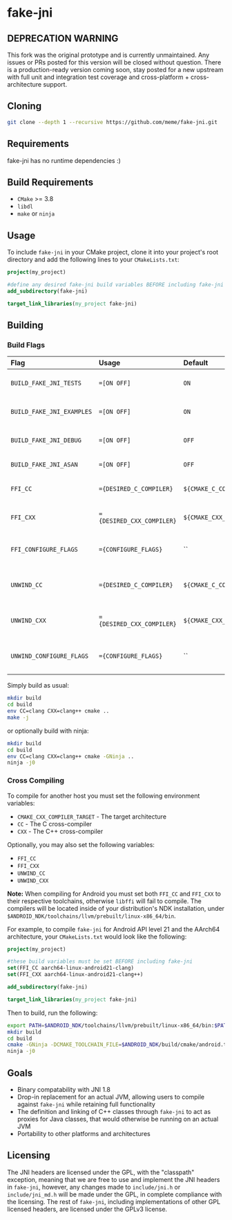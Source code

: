 # fake-jni

## DEPRECATION WARNING
This fork was the original prototype and is currently unmaintained. Any issues or PRs posted for this version will be 
closed without question. There is a production-ready version coming soon, stay posted for a new upstream with full unit 
and integration test coverage and cross-platform + cross-architecture support. 

## Cloning
```sh
git clone --depth 1 --recursive https://github.com/meme/fake-jni.git
```

## Requirements
fake-jni has no runtime dependencies :)

## Build Requirements
 - `CMake` >= 3.8
 - `libdl`
 - `make` or `ninja`

## Usage
To include `fake-jni` in your CMake project, clone it into your project's root directory and add the following lines to your `CMakeLists.txt`:
```cmake
project(my_project)

#define any desired fake-jni build variables BEFORE including fake-jni
add_subdirectory(fake-jni)

target_link_libraries(my_project fake-jni)
```

## Building
### Build Flags
| Flag | Usage | Default | Description |
| :- | :- | :- | :- |
| `BUILD_FAKE_JNI_TESTS` | `=[ON OFF]` | `ON` | Builds and runs the test suite |
| `BUILD_FAKE_JNI_EXAMPLES` | `=[ON OFF]` | `ON` | Builds and runs the examples |
| `BUILD_FAKE_JNI_DEBUG` | `=[ON OFF]` | `OFF` | Builds a debug release |
| `BUILD_FAKE_JNI_ASAN` | `=[ON OFF]` | `OFF` | Builds with ASAN |
| `FFI_CC` | `={DESIRED_C_COMPILER}` | `${CMAKE_C_COMPILER}` | Set the C compiler for `libffi` |
| `FFI_CXX` | `={DESIRED_CXX_COMPILER}` | `${CMAKE_CXX_COMPILER}` | Set the C++ compiler for `libffi` |
| `FFI_CONFIGURE_FLAGS` | `={CONFIGURE_FLAGS}` | `` | Set the configure flags for `libffi` |
| `UNWIND_CC` | `={DESIRED_C_COMPILER}` | `${CMAKE_C_COMPILER}` | Set the C compiler for `libunwind` |
| `UNWIND_CXX` | `={DESIRED_CXX_COMPILER}` | `${CMAKE_CXX_COMPILER}` | Set the C++ compiler for `libunwind` | 
| `UNWIND_CONFIGURE_FLAGS` | `={CONFIGURE_FLAGS}` | `` | Set the configure flags for `libunwind` |

Simply build as usual:
```sh
mkdir build
cd build
env CC=clang CXX=clang++ cmake ..
make -j
```
or optionally build with ninja:
```sh
mkdir build
cd build
env CC=clang CXX=clang++ cmake -GNinja ..
ninja -j0
```

### Cross Compiling
To compile for another host you must set the following environment variables:
 - `CMAKE_CXX_COMPILER_TARGET` - The target architecture
 - `CC` - The C cross-compiler
 - `CXX` - The C++ cross-compiler
 
Optionally, you may also set the following variables:
 - `FFI_CC`
 - `FFI_CXX`
 - `UNWIND_CC`
 - `UNWIND_CXX`

**Note:** When compiling for Android you must set both `FFI_CC` and `FFI_CXX` to their respective toolchains, otherwise `libffi` will fail to compile.
The compilers will be located inside of your distribution's NDK installation, under `$ANDROID_NDK/toolchains/llvm/prebuilt/linux-x86_64/bin`.

For example, to compile `fake-jni` for Android API level 21 and the AArch64 architecture, your `CMakeLists.txt` would look like the following:
```cmake
project(my_project)

#these build variables must be set BEFORE including fake-jni
set(FFI_CC aarch64-linux-android21-clang)
set(FFI_CXX aarch64-linux-android21-clang++)

add_subdirectory(fake-jni)

target_link_libraries(my_project fake-jni)
```

Then to build, run the following:
```sh
export PATH=$ANDROID_NDK/toolchains/llvm/prebuilt/linux-x86_64/bin:$PATH
mkdir build
cd build
cmake -GNinja -DCMAKE_TOOLCHAIN_FILE=$ANDROID_NDK/build/cmake/android.toolchain.cmake -DANDROID_ABI=arm64-v8a -DANDROID_PLATFORM=android-21 ..
ninja -j0
```
## Goals
- Binary compatability with JNI 1.8
- Drop-in replacement for an actual JVM, allowing users to compile against `fake-jni` while retaining full functionality
- The definition and linking of C++ classes through `fake-jni` to act as proxies for Java classes, that would otherwise be running on an actual JVM
- Portability to other platforms and architectures

## Licensing
The JNI headers are licensed under the GPL, with the "classpath" exception, meaning that we are free to use and implement the JNI headers in `fake-jni`, however, any changes made to `include/jni.h` or `include/jni_md.h` will be made under the GPL, in complete compliance with the licensing. The rest of `fake-jni`, including implementations of other GPL licensed headers, are licensed under the GPLv3 license.
